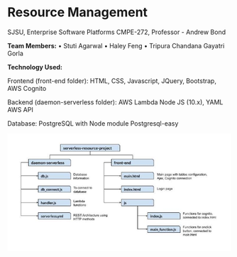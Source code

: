 # Resource Management 

SJSU, Enterprise Software Platforms CMPE-272, Professor - Andrew Bond

**Team Members:**
• Stuti Agarwal
• Haley Feng
• Tripura Chandana Gayatri Gorla

**Technology Used:**

Frontend (front-end folder):
HTML, CSS, Javascript, JQuery, Bootstrap, AWS Cognito

Backend (daemon-serverless folder):
AWS Lambda
Node JS (10.x), YAML
AWS API

Database: 
PostgreSQL with Node module Postgresql-easy

![alt text](https://github.com/haleyhfeng/serverless-resource-project/blob/master/CMPE_272_ProjectReport.jpg)
